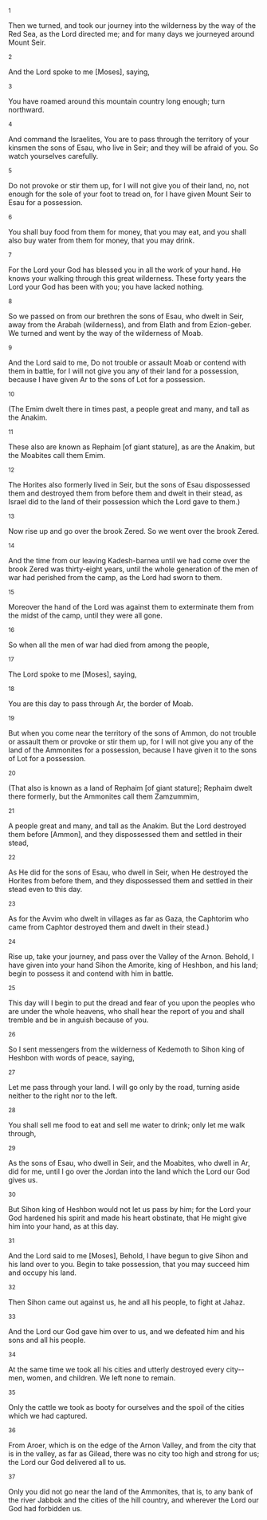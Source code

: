 <sup>1</sup> 

Then we turned, and took our journey into the wilderness by the way of the Red Sea, as the Lord directed me; and for many days we journeyed around Mount Seir. 

<sup>2</sup> 

And the Lord spoke to me [Moses], saying, 

<sup>3</sup> 

You have roamed around this mountain country long enough; turn northward. 

<sup>4</sup> 

And command the Israelites, You are to pass through the territory of your kinsmen the sons of Esau, who live in Seir; and they will be afraid of you. So watch yourselves carefully. 

<sup>5</sup> 

Do not provoke or stir them up, for I will not give you of their land, no, not enough for the sole of your foot to tread on, for I have given Mount Seir to Esau for a possession. 

<sup>6</sup> 

You shall buy food from them for money, that you may eat, and you shall also buy water from them for money, that you may drink. 

<sup>7</sup> 

For the Lord your God has blessed you in all the work of your hand. He knows your walking through this great wilderness. These forty years the Lord your God has been with you; you have lacked nothing. 

<sup>8</sup> 

So we passed on from our brethren the sons of Esau, who dwelt in Seir, away from the Arabah (wilderness), and from Elath and from Ezion-geber. We turned and went by the way of the wilderness of Moab. 

<sup>9</sup> 

And the Lord said to me, Do not trouble or assault Moab or contend with them in battle, for I will not give you any of their land for a possession, because I have given Ar to the sons of Lot for a possession. 

<sup>10</sup> 

(The Emim dwelt there in times past, a people great and many, and tall as the Anakim. 

<sup>11</sup> 

These also are known as Rephaim [of giant stature], as are the Anakim, but the Moabites call them Emim. 

<sup>12</sup> 

The Horites also formerly lived in Seir, but the sons of Esau dispossessed them and destroyed them from before them and dwelt in their stead, as Israel did to the land of their possession which the Lord gave to them.) 

<sup>13</sup> 

Now rise up and go over the brook Zered. So we went over the brook Zered. 

<sup>14</sup> 

And the time from our leaving Kadesh-barnea until we had come over the brook Zered was thirty-eight years, until the whole generation of the men of war had perished from the camp, as the Lord had sworn to them. 

<sup>15</sup> 

Moreover the hand of the Lord was against them to exterminate them from the midst of the camp, until they were all gone. 

<sup>16</sup> 

So when all the men of war had died from among the people, 

<sup>17</sup> 

The Lord spoke to me [Moses], saying, 

<sup>18</sup> 

You are this day to pass through Ar, the border of Moab. 

<sup>19</sup> 

But when you come near the territory of the sons of Ammon, do not trouble or assault them or provoke or stir them up, for I will not give you any of the land of the Ammonites for a possession, because I have given it to the sons of Lot for a possession. 

<sup>20</sup> 

(That also is known as a land of Rephaim [of giant stature]; Rephaim dwelt there formerly, but the Ammonites call them Zamzummim, 

<sup>21</sup> 

A people great and many, and tall as the Anakim. But the Lord destroyed them before [Ammon], and they dispossessed them and settled in their stead, 

<sup>22</sup> 

As He did for the sons of Esau, who dwell in Seir, when He destroyed the Horites from before them, and they dispossessed them and settled in their stead even to this day. 

<sup>23</sup> 

As for the Avvim who dwelt in villages as far as Gaza, the Caphtorim who came from Caphtor destroyed them and dwelt in their stead.) 

<sup>24</sup> 

Rise up, take your journey, and pass over the Valley of the Arnon. Behold, I have given into your hand Sihon the Amorite, king of Heshbon, and his land; begin to possess it and contend with him in battle. 

<sup>25</sup> 

This day will I begin to put the dread and fear of you upon the peoples who are under the whole heavens, who shall hear the report of you and shall tremble and be in anguish because of you. 

<sup>26</sup> 

So I sent messengers from the wilderness of Kedemoth to Sihon king of Heshbon with words of peace, saying, 

<sup>27</sup> 

Let me pass through your land. I will go only by the road, turning aside neither to the right nor to the left. 

<sup>28</sup> 

You shall sell me food to eat and sell me water to drink; only let me walk through, 

<sup>29</sup> 

As the sons of Esau, who dwell in Seir, and the Moabites, who dwell in Ar, did for me, until I go over the Jordan into the land which the Lord our God gives us. 

<sup>30</sup> 

But Sihon king of Heshbon would not let us pass by him; for the Lord your God hardened his spirit and made his heart obstinate, that He might give him into your hand, as at this day. 

<sup>31</sup> 

And the Lord said to me [Moses], Behold, I have begun to give Sihon and his land over to you. Begin to take possession, that you may succeed him and occupy his land. 

<sup>32</sup> 

Then Sihon came out against us, he and all his people, to fight at Jahaz. 

<sup>33</sup> 

And the Lord our God gave him over to us, and we defeated him and his sons and all his people. 

<sup>34</sup> 

At the same time we took all his cities and utterly destroyed every city--men, women, and children. We left none to remain. 

<sup>35</sup> 

Only the cattle we took as booty for ourselves and the spoil of the cities which we had captured. 

<sup>36</sup> 

From Aroer, which is on the edge of the Arnon Valley, and from the city that is in the valley, as far as Gilead, there was no city too high and strong for us; the Lord our God delivered all to us. 

<sup>37</sup> 

Only you did not go near the land of the Ammonites, that is, to any bank of the river Jabbok and the cities of the hill country, and wherever the Lord our God had forbidden us.